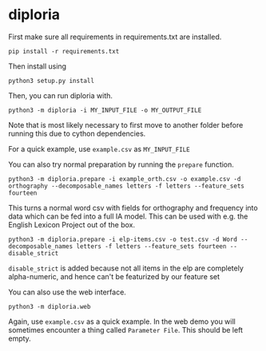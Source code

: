 # diploria

First make sure all requirements in requirements.txt are installed.

```
pip install -r requirements.txt
```

Then install using

```
python3 setup.py install
```

Then, you can run diploria with.

```
python3 -m diploria -i MY_INPUT_FILE -o MY_OUTPUT_FILE
```

Note that is most likely necessary to first move to another folder before running this due to cython dependencies.

For a quick example, use `example.csv` as `MY_INPUT_FILE`

You can also try normal preparation by running the `prepare` function.

```
python3 -m diploria.prepare -i example_orth.csv -o example.csv -d orthography --decomposable_names letters -f letters --feature_sets fourteen
```

This turns a normal word csv with fields for orthography and frequency into data which can be fed into a full IA model.
This can be used with e.g. the English Lexicon Project out of the box.

```
python3 -m diploria.prepare -i elp-items.csv -o test.csv -d Word --decomposable_names letters -f letters --feature_sets fourteen --disable_strict
```

`disable_strict` is added because not all items in the elp are completely alpha-numeric, and hence can't be featurized by our feature set

You can also use the web interface.

```
python3 -m diploria.web
```

Again, use `example.csv` as a quick example.
In the web demo you will sometimes encounter a thing called `Parameter File`.
This should be left empty.
